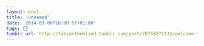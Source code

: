 ```yaml
---
layout: post
title: 'unnamed'
date: '2014-03-06T18:00:57+01:00'
tags: []
tumblr_url: http://fabiantheblind.tumblr.com/post/78758271132/welcome-to-rivendell
---
```

